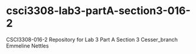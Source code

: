 # csci3308-lab3-partA-section3-016-2
CSCI3308-016-2 Repository for Lab 3 Part A Section 3
Cesser_branch
Emmeline Nettles

